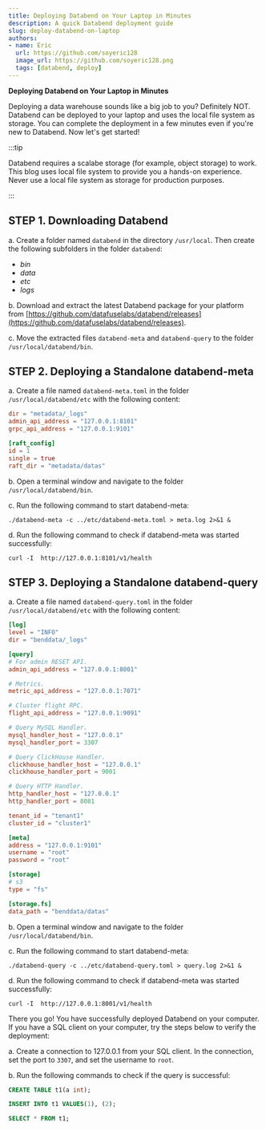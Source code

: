 ```yaml
---
title: Deploying Databend on Your Laptop in Minutes
description: A quick Databend deployment guide
slug: deploy-databend-on-laptop
authors:
- name: Eric
  url: https://github.com/soyeric128
  image_url: https://github.com/soyeric128.png
  tags: [databend, deploy]
---
```


**Deploying Databend on Your Laptop in Minutes**


Deploying a data warehouse sounds like a big job to you? Definitely NOT. Databend can be deployed to your laptop and uses the local file system as storage. You can complete the deployment in a few minutes even if you're new to Databend.
Now let's get started!

:::tip

Databend requires a scalabe storage (for example, object storage) to work. This blog uses local file system to provide you a hands-on experience. Never use a local file system as storage for production purposes.

:::


## STEP 1. Downloading Databend

a. Create a folder named `databend` in the directory `/usr/local`. Then create the following subfolders in the folder `databend`:

* *bin*
* *data*
* *etc*
* *logs*

b. Download and extract the latest Databend package for your platform from [https://github.com/datafuselabs/databend/releases](https://github.com/datafuselabs/databend/releases).

c. Move the extracted files `databend-meta` and `databend-query` to the folder `/usr/local/databend/bin`.

## STEP 2. Deploying a Standalone databend-meta

a. Create a file named `databend-meta.toml` in the folder `/usr/local/databend/etc` with the following content:

```toml
dir = "metadata/_logs"
admin_api_address = "127.0.0.1:8101"
grpc_api_address = "127.0.0.1:9101"

[raft_config]
id = 1
single = true
raft_dir = "metadata/datas"

```

b. Open a terminal window and navigate to the folder `/usr/local/databend/bin`.

c. Run the following command to start databend-meta:

```shell
./databend-meta -c ../etc/databend-meta.toml > meta.log 2>&1 &
```

d. Run the following command to check if databend-meta was started successfully: 

```shell
curl -I  http://127.0.0.1:8101/v1/health
```

## STEP 3. Deploying a Standalone databend-query

a. Create a file named `databend-query.toml` in the folder `/usr/local/databend/etc` with the following content:

```toml
[log]
level = "INFO"
dir = "benddata/_logs"

[query]
# For admin RESET API.
admin_api_address = "127.0.0.1:8001"

# Metrics.
metric_api_address = "127.0.0.1:7071"

# Cluster flight RPC.
flight_api_address = "127.0.0.1:9091"

# Query MySQL Handler.
mysql_handler_host = "127.0.0.1"
mysql_handler_port = 3307

# Query ClickHouse Handler.
clickhouse_handler_host = "127.0.0.1"
clickhouse_handler_port = 9001

# Query HTTP Handler.
http_handler_host = "127.0.0.1"
http_handler_port = 8081

tenant_id = "tenant1"
cluster_id = "cluster1"

[meta]
address = "127.0.0.1:9101"
username = "root"
password = "root"

[storage]
# s3
type = "fs"

[storage.fs]
data_path = "benddata/datas"
```

b. Open a terminal window and navigate to the folder `/usr/local/databend/bin`.

c. Run the following command to start databend-meta:

```shell
./databend-query -c ../etc/databend-query.toml > query.log 2>&1 &
```

d. Run the following command to check if databend-meta was started successfully: 

```shell
curl -I  http://127.0.0.1:8001/v1/health
```


There you go! You have successfully deployed Databend on your computer. If you have a SQL client on your computer, try the steps below to verify the deployment:

a. Create a connection to 127.0.0.1 from your SQL client. In the connection, set the port to `3307`, and set the username to `root`.

b. Run the following commands to check if the query is successful:

```sql
CREATE TABLE t1(a int);

INSERT INTO t1 VALUES(1), (2);

SELECT * FROM t1;
```
